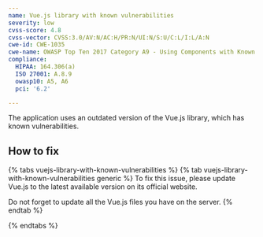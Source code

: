 ```yaml
---
name: Vue.js library with known vulnerabilities
severity: low
cvss-score: 4.8
cvss-vector: CVSS:3.0/AV:N/AC:H/PR:N/UI:N/S:U/C:L/I:L/A:N
cwe-id: CWE-1035
cwe-name: OWASP Top Ten 2017 Category A9 - Using Components with Known Vulnerabilities
compliance:
  HIPAA: 164.306(a)
  ISO 27001: A.8.9
  owasp10: A5, A6
  pci: '6.2'

---            
```


The application uses an outdated version of the Vue.js library, which has known vulnerabilities.

## How to fix

{% tabs vuejs-library-with-known-vulnerabilities %}
{% tab vuejs-library-with-known-vulnerabilities generic %}
To fix this issue, please update Vue.js to the latest available version on its official website.

Do not forget to update all the Vue.js files you have on the server.
{% endtab %}

{% endtabs %}
